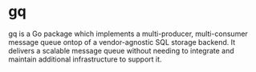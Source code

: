 # gq

gq is a Go package which implements a multi-producer, multi-consumer message queue ontop of a vendor-agnostic SQL storage backend.
It delivers a scalable message queue without needing to integrate and maintain additional infrastructure to support it.
